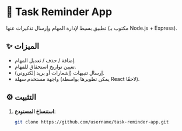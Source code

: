 # 📌 Task Reminder App

تطبيق بسيط لإدارة المهام وإرسال تذكيرات عنها (مكتوب بـ Node.js + Express).

## ✨ الميزات
- إضافة / حذف / تعديل المهام.
- تعيين تواريخ استحقاق للمهام.
- إرسال تنبيهات (إشعارات أو بريد إلكتروني).
- واجهة مستخدم سهلة (يمكن تطويرها بواسطة React لاحقًا).

## ⚙️ التثبيت
1. **استنساخ المستودع**:
   ```bash
   git clone https://github.com/username/task-reminder-app.git
